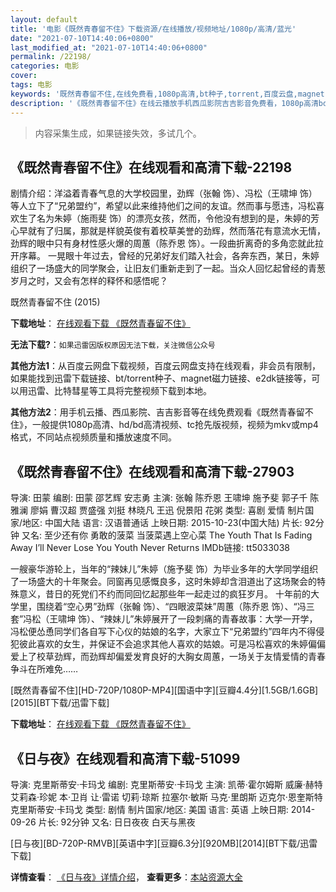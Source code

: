```yaml
---
layout: default
title: '电影《既然青春留不住》下载资源/在线播放/视频地址/1080p/高清/蓝光'
date: "2021-07-10T14:40:06+0800"
last_modified_at: "2021-07-10T14:40:06+0800"
permalink: /22198/
categories: 电影
cover:
tags: 电影
keywords: '既然青春留不住,在线免费看,1080p高清,bt种子,torrent,百度云盘,magnet,磁力链,迅雷下载资源'
description: '《既然青春留不住》在线云播放手机西瓜影院吉吉影音免费看，1080p高清bd/hd未删减完整版和tc抢先枪版，mkv/mp4格式，附带bt/torrent种子、magnet/磁力链、百度云盘、网盘资源迅雷下载链接'
---
```


>内容采集生成，如果链接失效，多试几个。


## 《既然青春留不住》在线观看和高清下载-22198

剧情介绍：洋溢着青春气息的大学校园里，劲辉（张翰 饰）、冯松（王啸坤 饰）等人立下了“兄弟盟约”，希望以此来维持他们之间的友谊。然而事与愿违，冯松喜欢生了名为朱婷（施雨斐 饰）的漂亮女孩，然而，令他没有想到的是，朱婷的芳心早就有了归属，那就是样貌英俊有着校草美誉的劲辉，然而落花有意流水无情，劲辉的眼中只有身材性感火爆的周蕙（陈乔恩 饰）。一段曲折离奇的多角恋就此拉开序幕。   一晃眼十年过去，曾经的兄弟好友们踏入社会，各奔东西，某日，朱婷组织了一场盛大的同学聚会，让旧友们重新走到了一起。当众人回忆起曾经的青葱岁月之时，又会有怎样的释怀和感悟呢？


既然青春留不住 (2015)

**下载地址**： [在线观看下载 《既然青春留不住》](https://www.btbtdy.me/btdy/dy660.html) 


**无法下载?**：`如果迅雷因版权原因无法下载，关注微信公众号 `

**其他方法1**：从百度云网盘下载视频，百度云网盘支持在线观看，非会员有限制，如果能找到迅雷下载链接、bt/torrent种子、magnet磁力链接、e2dk链接等，可以用迅雷、比特彗星等工具将完整视频下载到本地。

**其他方法2**：用手机云播、西瓜影院、吉吉影音等在线免费观看《既然青春留不住》，一般提供1080p高清、hd/bd高清视频、tc抢先版视频，视频为mkv或mp4格式，不同站点视频质量和播放速度不同。


## 《既然青春留不住》在线观看和高清下载-27903

导演: 田蒙 编剧: 田蒙 邵艺辉 安志勇 主演: 张翰 陈乔恩 王啸坤 施予斐 郭子千 陈雅澜 廖娟 曹汉超 贾盛强 刘挺 林晓凡 王迅 倪景阳 花粥 类型: 喜剧 爱情 制片国家/地区: 中国大陆 语言: 汉语普通话 上映日期: 2015-10-23(中国大陆) 片长: 92分钟 又名: 至少还有你 勇敢的菠菜 当菠菜遇上空心菜 The Youth That Is Fading Away I’ll Never Lose You Youth Never Returns IMDb链接: tt5033038

一艘豪华游轮上，当年的“辣妹儿”朱婷（施予斐 饰）为毕业多年的大学同学组织了一场盛大的十年聚会。同窗再见感慨良多，这时朱婷却含泪道出了这场聚会的特殊意义，昔日的死党们不约而同回忆起那些年一起走过的疯狂岁月。 十年前的大学里，围绕着“空心男”劲辉（张翰 饰）、“四眼波菜妹”周蕙（陈乔恩 饰）、“冯三套”冯松（王啸坤 饰）、“辣妹儿”朱婷展开了一段刺痛的青春故事：大学一开学，冯松便怂恿同学们各自写下心仪的姑娘的名字，大家立下“兄弟盟约”四年内不得侵犯彼此喜欢的女生，并保证不会追求其他人喜欢的姑娘。可是冯松喜欢的朱婷偏偏爱上了校草劲辉，而劲辉却偏爱发育良好的大胸女周蕙，一场关于友情爱情的青春争斗在所难免……


[既然青春留不住][HD-720P/1080P-MP4][国语中字][豆瓣4.4分][1.5GB/1.6GB][2015][BT下载/迅雷下载]

**下载地址**： [在线观看下载 《既然青春留不住》](https://www.btdx8.com/torrent/youth_never_returns_2015.html) 


## 《日与夜》在线观看和高清下载-51099

导演: 克里斯蒂安·卡玛戈 编剧: 克里斯蒂安·卡玛戈 主演: 凯蒂·霍尔姆斯 威廉·赫特 艾莉森·珍妮 本·卫肖 让·雷诺 切莉·琼斯 拉塞尔·敏斯 马克·里朗斯 迈克尔·恩奎斯特 克里斯蒂安·卡玛戈 类型: 剧情 制片国家/地区: 美国 语言: 英语 上映日期: 2014-09-26 片长: 92分钟 又名: 日日夜夜 白天与黑夜


[日与夜][BD-720P-RMVB][英语中字][豆瓣6.3分][920MB][2014][BT下载/迅雷下载]

**详情查看**： [《日与夜》详情介绍](/movie/51099/)， **查看更多**：[本站资源大全](/movie/t/all/)

